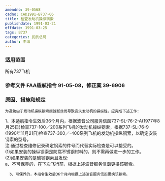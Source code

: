 ```yaml
---
amendno: 39-0568  
cadno: CAD1991-B737-06  
title: 检查发动机操纵钢索  
publishdate: 1991-03-21  
effdate: 1991-03-25  
tags: B737  
categories: 民航总局  
author: 李海  
---
```

  
### 适用范围  
所有737飞机  
  
<!--more-->  
### 参考文件    FAA适航指令 91-05-08，修正案 39-6906  
  
### 原因、措施和规定  
    为避免由于发动机操纵钢索腐蚀断丝而导致丧失发动机的操纵性，应完成下述工作:  
1、本适航指令生效后36个月内，根据波音公司服务信函737-SL-76-2-A(1977年8月25日)检查737-100／200系列飞机的发动机操纵钢索，根据737-SL-76-9 (1990年11月21日)检查737-300／-400系列飞机的发动机操纵钢索，以确定安装钢索的型号。  
注:通过检查维修记录确定钢索的件号而代替实际检查是可以接受的。  
     (1)如果安装的操纵钢索是防腐不锈钢材料的，则不需再做进一步的工作。  
(2)如果安装的是碳钢钢索且发现:  
      a、不可保养的，在下次飞行前，根据上述波音服务信函更换该钢索。  
  
      b、可保养的，本指令生效后36个月内根据上述波音服务信函更换该钢索。  
